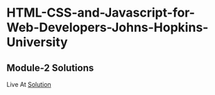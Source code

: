 # HTML-CSS-and-Javascript-for-Web-Developers-Johns-Hopkins-University
## Module-2 Solutions
Live At [Solution](https://c0smlc.github.io/HTML-CSS-and-Javascript-for-Web-Developers-Johns-Hopkins-University/)
